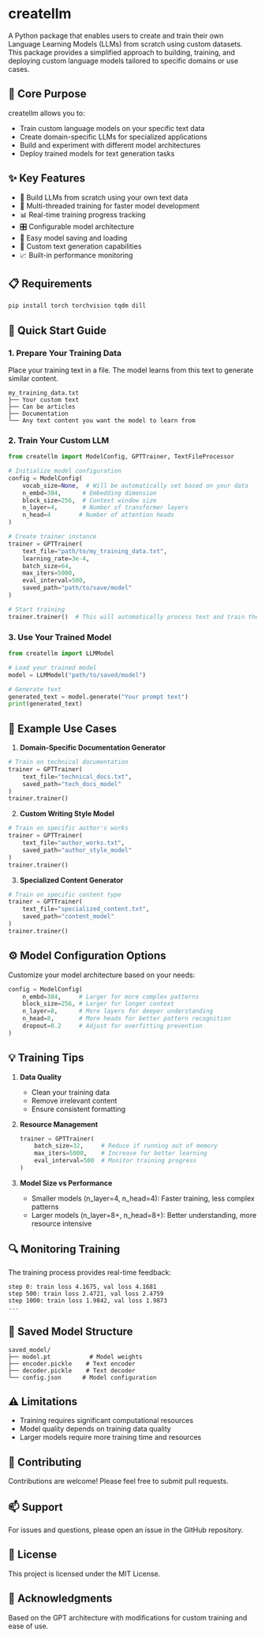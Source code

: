 # createllm

A Python package that enables users to create and train their own Language Learning Models (LLMs) from scratch using custom datasets. This package provides a simplified approach to building, training, and deploying custom language models tailored to specific domains or use cases.

## 🎯 Core Purpose

createllm allows you to:
- Train custom language models on your specific text data
- Create domain-specific LLMs for specialized applications
- Build and experiment with different model architectures
- Deploy trained models for text generation tasks

## ✨ Key Features

- 🔨 Build LLMs from scratch using your own text data
- 🚀 Multi-threaded training for faster model development
- 📊 Real-time training progress tracking
- 🎛️ Configurable model architecture
- 💾 Easy model saving and loading
- 🎯 Custom text generation capabilities
- 📈 Built-in performance monitoring

## 📋 Requirements

```bash
pip install torch torchvision tqdm dill
```

## 🚀 Quick Start Guide

### 1. Prepare Your Training Data

Place your training text in a file. The model learns from this text to generate similar content.

```
my_training_data.txt
├── Your custom text
├── Can be articles
├── Documentation
└── Any text content you want the model to learn from
```

### 2. Train Your Custom LLM

```python
from createllm import ModelConfig, GPTTrainer, TextFileProcessor

# Initialize model configuration
config = ModelConfig(
    vocab_size=None,  # Will be automatically set based on your data
    n_embd=384,      # Embedding dimension
    block_size=256,  # Context window size
    n_layer=4,       # Number of transformer layers
    n_head=4        # Number of attention heads
)

# Create trainer instance
trainer = GPTTrainer(
    text_file="path/to/my_training_data.txt",
    learning_rate=3e-4,
    batch_size=64,
    max_iters=5000,
    eval_interval=500,
    saved_path="path/to/save/model"
)

# Start training
trainer.trainer()  # This will automatically process text and train the model
```

### 3. Use Your Trained Model

```python
from createllm import LLMModel

# Load your trained model
model = LLMModel("path/to/saved/model")

# Generate text
generated_text = model.generate("Your prompt text")
print(generated_text)
```

## 📝 Example Use Cases

1. **Domain-Specific Documentation Generator**
```python
# Train on technical documentation
trainer = GPTTrainer(
    text_file="technical_docs.txt",
    saved_path="tech_docs_model"
)
trainer.trainer()
```

2. **Custom Writing Style Model**
```python
# Train on specific author's works
trainer = GPTTrainer(
    text_file="author_works.txt",
    saved_path="author_style_model"
)
trainer.trainer()
```

3. **Specialized Content Generator**
```python
# Train on specific content type
trainer = GPTTrainer(
    text_file="specialized_content.txt",
    saved_path="content_model"
)
trainer.trainer()
```

## ⚙️ Model Configuration Options

Customize your model architecture based on your needs:

```python
config = ModelConfig(
    n_embd=384,     # Larger for more complex patterns
    block_size=256, # Larger for longer context
    n_layer=8,      # More layers for deeper understanding
    n_head=8,       # More heads for better pattern recognition
    dropout=0.2     # Adjust for overfitting prevention
)
```

## 💡 Training Tips

1. **Data Quality**
   - Clean your training data
   - Remove irrelevant content
   - Ensure consistent formatting

2. **Resource Management**
   ```python
   trainer = GPTTrainer(
       batch_size=32,     # Reduce if running out of memory
       max_iters=5000,    # Increase for better learning
       eval_interval=500  # Monitor training progress
   )
   ```

3. **Model Size vs Performance**
   - Smaller models (n_layer=4, n_head=4): Faster training, less complex patterns
   - Larger models (n_layer=8+, n_head=8+): Better understanding, more resource intensive

## 🔍 Monitoring Training

The training process provides real-time feedback:
```
step 0: train loss 4.1675, val loss 4.1681
step 500: train loss 2.4721, val loss 2.4759
step 1000: train loss 1.9842, val loss 1.9873
...
```

## 📁 Saved Model Structure

```
saved_model/
├── model.pt           # Model weights
├── encoder.pickle    # Text encoder
├── decoder.pickle    # Text decoder
└── config.json      # Model configuration
```

## ⚠️ Limitations

- Training requires significant computational resources
- Model quality depends on training data quality
- Larger models require more training time and resources

## 🤝 Contributing

Contributions are welcome! Please feel free to submit pull requests.

## 📫 Support

For issues and questions, please open an issue in the GitHub repository.

## 📄 License

This project is licensed under the MIT License.

## 🙏 Acknowledgments

Based on the GPT architecture with modifications for custom training and ease of use.
